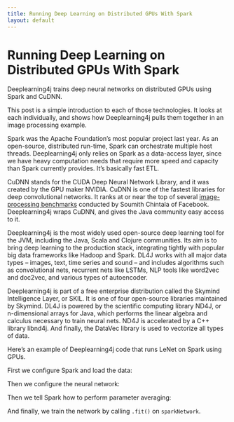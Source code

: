 ```yaml
---
title: Running Deep Learning on Distributed GPUs With Spark
layout: default
---
```


# Running Deep Learning on Distributed GPUs With Spark

Deeplearning4j trains deep neural networks on distributed GPUs using Spark and CuDNN.

This post is a simple introduction to each of those technologies. It looks at each individually, and shows how Deeplearning4j pulls them together in an image processing example.

Spark was the Apache Foundation’s most popular project last year. As an open-source, distributed run-time, Spark can orchestrate multiple host threads. Deeplearning4j only relies on Spark as a data-access layer, since we have heavy computation needs that require more speed and capacity than Spark currently provides. It’s basically fast ETL.

CuDNN stands for the CUDA Deep Neural Network Library, and it was created by the GPU maker NVIDIA. CuDNN is one of the fastest libraries for deep convolutional networks. It ranks at or near the top of several [image-processing benchmarks](https://github.com/soumith/convnet-benchmarks) conducted by Soumith Chintala of Facebook. Deeplearning4j wraps CuDNN, and gives the Java community easy access to it. 

Deeplearning4j is the most widely used open-source deep learning tool for the JVM, including the Java, Scala and Clojure communities. Its aim is to bring deep learning to the production stack, integrating tightly with popular big data frameworks like Hadoop and Spark. DL4J works with all major data types – images, text, time series and sound – and includes algorithms such as convolutional nets, recurrent nets like LSTMs, NLP tools like word2vec and doc2vec, and various types of autoencoder.

Deeplearning4j is part of a free enterprise distribution called the Skymind Intelligence Layer, or SKIL. It is one of four open-source libraries maintained by Skymind. DL4J is powered by the scientific computing library ND4J, or n-dimensional arrays for Java, which performs the linear algebra and calculus necessary to train neural nets. ND4J is accelerated by a C++ library libnd4j. And finally, the DataVec library is used to vectorize all types of data.

Here’s an example of Deeplearning4j code that runs LeNet on Spark using GPUs.

First we configure Spark and load the data:

<script src="http://gist-it.appspot.com/https://gist.github.com/agibsonccc/05887ab83055503cde7cdc2bf383689c?slice=43:63"></script>

Then we configure the neural network:

<script src="http://gist-it.appspot.com/https://gist.github.com/agibsonccc/05887ab83055503cde7cdc2bf383689c?slice=63:114"></script>

Then we tell Spark how to perform parameter averaging:

<script src="http://gist-it.appspot.com/https://gist.github.com/agibsonccc/05887ab83055503cde7cdc2bf383689c?slice=114:122"></script>

And finally, we train the network by calling `.fit()` on `sparkNetwork`.

<script src="http://gist-it.appspot.com/https://gist.github.com/agibsonccc/05887ab83055503cde7cdc2bf383689c?slice=124:136"></script>
